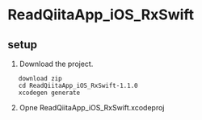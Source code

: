 # ReadQiitaApp_iOS_RxSwift


## setup
1. Download the project. 
```
   download zip
   cd ReadQiitaApp_iOS_RxSwift-1.1.0
   xcodegen generate
```
2. Opne ReadQiitaApp_iOS_RxSwift.xcodeproj
